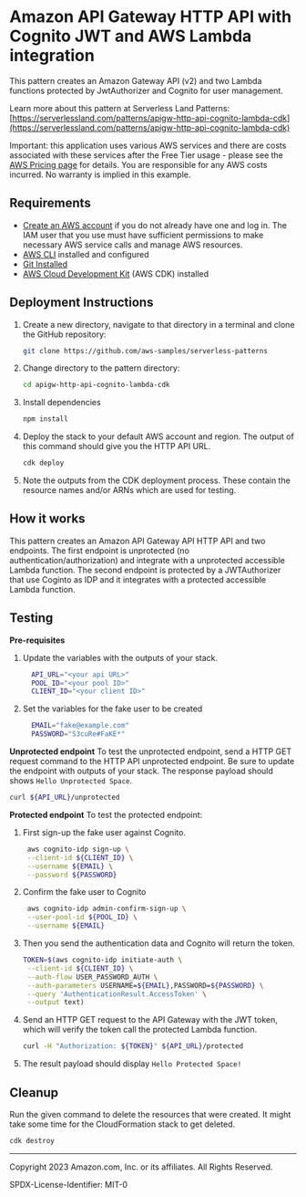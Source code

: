 # Amazon API Gateway HTTP API with Cognito JWT and AWS Lambda integration

This pattern creates an Amazon Gateway API (v2) and two Lambda functions protected by JwtAuthorizer and Cognito for user management.

Learn more about this pattern at Serverless Land Patterns: [https://serverlessland.com/patterns/apigw-http-api-cognito-lambda-cdk](https://serverlessland.com/patterns/apigw-http-api-cognito-lambda-cdk)

Important: this application uses various AWS services and there are costs associated with these services after the Free Tier usage - please see the [AWS Pricing page](https://aws.amazon.com/pricing/) for details. You are responsible for any AWS costs incurred. No warranty is implied in this example.

## Requirements

* [Create an AWS account](https://portal.aws.amazon.com/gp/aws/developer/registration/index.html) if you do not already have one and log in. The IAM user that you use must have sufficient permissions to make necessary AWS service calls and manage AWS resources.
* [AWS CLI](https://docs.aws.amazon.com/cli/latest/userguide/install-cliv2.html) installed and configured
* [Git Installed](https://git-scm.com/book/en/v2/Getting-Started-Installing-Git)
* [AWS Cloud Development Kit](https://docs.aws.amazon.com/cdk/v2/guide/getting_started.html) (AWS CDK) installed

## Deployment Instructions

1. Create a new directory, navigate to that directory in a terminal and clone the GitHub repository:
    ```bash 
    git clone https://github.com/aws-samples/serverless-patterns
    ```

1. Change directory to the pattern directory:
    ```bash
    cd apigw-http-api-cognito-lambda-cdk
    ```

1. Install dependencies
    ```bash
    npm install
    ```

1. Deploy the stack to your default AWS account and region. The output of this command should give you the HTTP API URL.
    ```bash
    cdk deploy
    ```

1. Note the outputs from the CDK deployment process. These contain the resource names and/or ARNs which are used for testing.

## How it works

This pattern creates an Amazon API Gateway API HTTP API and two endpoints. The first endpoint is unprotected (no authentication/authorization) and integrate with a unprotected accessible Lambda function. The second endpoint is protected by a JWTAuthorizer that use Coginto as IDP and it integrates with a protected accessible Lambda function.

## Testing

**Pre-requisites**
1. Update the variables with the outputs of your stack.
   ```bash
     API_URL="<your api URL>"    
     POOL_ID="<your pool ID>" 
     CLIENT_ID="<your client ID>" 
   ```
2. Set the variables for the fake user to be created
   ```bash
     EMAIL="fake@example.com"                                
     PASSWORD="S3cuRe#FaKE*"
   ```

**Unprotected endpoint**
To test the unprotected endpoint, send a HTTP GET request command to the HTTP API unprotected endpoint. Be sure to update the endpoint with outputs of your stack. The response payload should shows `Hello Unprotected Space`.
```bash
curl ${API_URL}/unprotected
```

**Protected endpoint**
To test the protected endpoint:
1. First sign-up the fake user against Cognito. 
   ```bash
    aws cognito-idp sign-up \
    --client-id ${CLIENT_ID} \
    --username ${EMAIL} \
    --password ${PASSWORD}
   ```
2. Confirm the fake user to Cognito
   ```bash
    aws cognito-idp admin-confirm-sign-up \
    --user-pool-id ${POOL_ID} \
    --username ${EMAIL}
   ```
4. Then you send the authentication data and Cognito will return the token. 
   ```bash
   TOKEN=$(aws cognito-idp initiate-auth \
    --client-id ${CLIENT_ID} \
    --auth-flow USER_PASSWORD_AUTH \
    --auth-parameters USERNAME=${EMAIL},PASSWORD=${PASSWORD} \
    --query 'AuthenticationResult.AccessToken' \
    --output text)
   ```
5. Send an HTTP GET request to the API Gateway with the JWT token, which will verify the token call the protected Lambda function.
    ```bash
    curl -H "Authorization: ${TOKEN}" ${API_URL}/protected
    ```
6. The result payload should display `Hello Protected Space!`
 

## Cleanup
 
Run the given command to delete the resources that were created. It might take some time for the CloudFormation stack to get deleted.
```bash
cdk destroy
```

----
Copyright 2023 Amazon.com, Inc. or its affiliates. All Rights Reserved.

SPDX-License-Identifier: MIT-0
